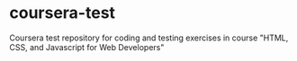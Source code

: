 # coursera-test
Coursera test repository for coding and testing exercises in course "HTML, CSS, and Javascript for Web Developers"
